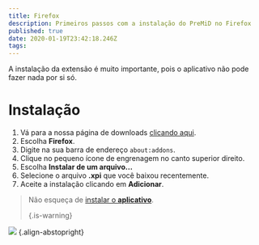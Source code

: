 ```yaml
---
title: Firefox
description: Primeiros passos com a instalação do PreMiD no Firefox
published: true
date: 2020-01-19T23:42:18.246Z
tags:
---
```


A instalação da extensão é muito importante, pois o aplicativo não pode fazer nada por si só.

# Instalação
1. Vá para a nossa página de downloads [clicando aqui](https://premid.app/downloads).
2. Escolha **Firefox**.
3. Digite na sua barra de endereço `about:addons`.
4. Clique no pequeno ícone de engrenagem no canto superior direito.
5. Escolha **Instalar de um arquivo...**
6. Selecione o arquivo **.xpi** que você baixou recentemente.
7. Aceite a instalação clicando em **Adicionar**.

> Não esqueça de [instalar o **aplicativo**](/install). 
> 
> {.is-warning}

![](https://img.icons8.com/color/2x/firefox.png) {.align-abstopright}
